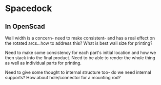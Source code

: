 # Spacedock

## In OpenScad

Wall width is a concern- need to make consistent- and has a real effect on the rotated arcs...how to address this? What is best wall size for printing?

Need to make some consistency for each part's initial location and how we then stack into the final product. Need to be able to render the whole thing as well as individual parts for printing.

Need to give some thought to internal structure too- do we need internal supports? How about hole/connector for a mounting rod?